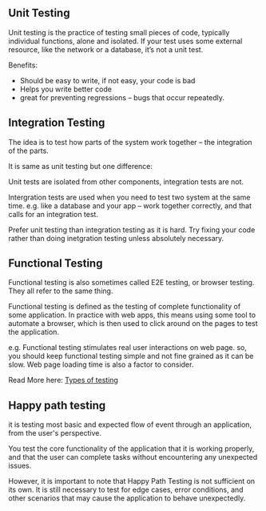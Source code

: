 ## Unit Testing

Unit testing is the practice of testing small pieces of code, typically individual functions, alone and isolated. If your test uses some external resource, like the network or a database, it’s not a unit test.

Benefits:

- Should be easy to write, if not easy, your code is bad
- Helps you write better code
- great for preventing regressions – bugs that occur repeatedly. 

## Integration Testing
 The idea is to test how parts of the system work together – the integration of the parts.

 It is same as unit testing but one difference:

 Unit tests are isolated from other components, integration tests are not. 

 Intergration tests are used when you need to test two system at the same time. e.g.  like a database and your app – work together correctly, and that calls for an integration test.

 Prefer unit testing than integration testing as it is hard. Try fixing your code rather than doing inetgration testing unless absolutely necessary.

 ## Functional Testing

Functional testing is also sometimes called E2E testing, or browser testing. They all refer to the same thing.

Functional testing is defined as the testing of complete functionality of some application. In practice with web apps, this means using some tool to automate a browser, which is then used to click around on the pages to test the application.

e.g. Functional testing stimulates real user interactions on web page. so, you should keep functional testing simple and not fine grained as it can be slow. Web page loading time is also a factor to consider.

Read More here: [Types of testing](https://codeutopia.net/blog/2015/04/11/what-are-unit-testing-integration-testing-and-functional-testing/)

## Happy path testing

it is testing most basic and expected flow of event through an application, from the user's perspective.

You test the core functionality of the application that it is working properly, and that the user can complete tasks without encountering any unexpected issues.

However, it is important to note that Happy Path Testing is not sufficient on its own. It is still necessary to test for edge cases, error conditions, and other scenarios that may cause the application to behave unexpectedly.